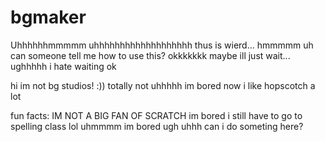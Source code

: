 # bgmaker
Uhhhhhhmmmmm
uhhhhhhhhhhhhhhhhhhh
thus is wierd... hmmmmm
uh can someone tell me how to use this?
okkkkkkk
maybe
ill
just
wait...
ughhhhh i hate waiting ok






hi im not bg studios! :)) totally not
uhhhhh
im bored now
i like hopscotch a lot 



fun facts:
IM NOT A BIG FAN OF SCRATCH
im bored
i still have to go to spelling class lol
uhmmmm
im bored
ugh
uhhh
can i do someting here?
